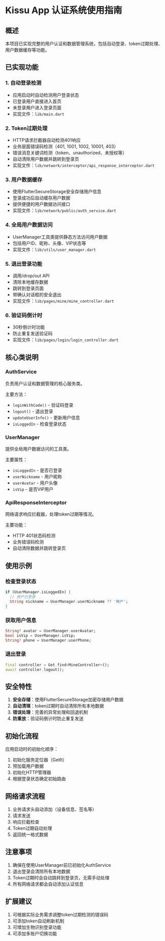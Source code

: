 # Kissu App 认证系统使用指南

## 概述
本项目已实现完整的用户认证和数据管理系统，包括自动登录、token过期处理、用户数据缓存等功能。

## 已实现功能

### 1. 自动登录检测
- 应用启动时自动检测用户登录状态
- 已登录用户直接进入首页
- 未登录用户进入登录页面
- 实现文件：`lib/main.dart`

### 2. Token过期处理
- HTTP请求拦截器自动检测401响应
- 业务层面错误码检测（401, 1001, 1002, 10001, 403）
- 错误消息关键词检测（token、unauthorized、未授权等）
- 自动清除用户数据并跳转到登录页
- 实现文件：`lib/network/interceptor/api_response_interceptor.dart`

### 3. 用户数据缓存
- 使用FlutterSecureStorage安全存储用户信息
- 登录成功后自动缓存用户数据
- 提供便捷的用户数据访问接口
- 实现文件：`lib/network/public/auth_service.dart`

### 4. 全局用户数据访问
- UserManager工具类提供静态方法访问用户数据
- 包括用户ID、昵称、头像、VIP状态等
- 实现文件：`lib/utils/user_manager.dart`

### 5. 退出登录功能
- 调用/drop/out API
- 清除本地缓存数据
- 跳转到登录页面
- 带确认对话框的安全退出
- 实现文件：`lib/pages/mine/mine_controller.dart`

### 6. 验证码倒计时
- 30秒倒计时功能
- 防止重复发送验证码
- 实现文件：`lib/pages/login/login_controller.dart`

## 核心类说明

### AuthService
负责用户认证和数据管理的核心服务类。

主要方法：
- `loginWithCode()` - 验证码登录
- `logout()` - 退出登录
- `updateUserInfo()` - 更新用户信息
- `isLoggedIn` - 检查登录状态

### UserManager
提供全局用户数据访问的工具类。

主要属性：
- `isLoggedIn` - 是否已登录
- `userNickname` - 用户昵称
- `userAvatar` - 用户头像
- `isVip` - 是否VIP用户

### ApiResponseInterceptor
网络请求响应拦截器，处理token过期等情况。

主要功能：
- HTTP 401状态码检测
- 业务错误码检测
- 自动清除数据并跳转登录页

## 使用示例

### 检查登录状态
```dart
if (UserManager.isLoggedIn) {
  // 用户已登录
  String nickname = UserManager.userNickname ?? '用户';
}
```

### 获取用户信息
```dart
String? avatar = UserManager.userAvatar;
bool isVip = UserManager.isVip;
String? phone = UserManager.userPhone;
```

### 退出登录
```dart
final controller = Get.find<MineController>();
await controller.logout();
```

## 安全特性

1. **安全存储**：使用FlutterSecureStorage加密存储用户数据
2. **自动清理**：token过期时自动清除所有本地数据
3. **错误处理**：完善的异常处理和回退机制
4. **防重放**：验证码倒计时防止重复发送

## 初始化流程

应用启动时的初始化顺序：
1. 初始化服务定位器（GetIt）
2. 预加载用户数据
3. 初始化HTTP管理器
4. 根据登录状态确定初始路由

## 网络请求流程

1. 业务请求头自动添加（设备信息、签名等）
2. 请求发送
3. 响应拦截检查
4. Token过期自动处理
5. 返回统一格式数据

## 注意事项

1. 确保在使用UserManager前已初始化AuthService
2. 退出登录会清除所有本地数据
3. Token过期时会自动跳转到登录页，无需手动处理
4. 所有网络请求都会自动添加认证信息

## 扩展建议

1. 可根据实际业务需求调整token过期检测的错误码
2. 可添加token自动刷新机制
3. 可增加生物识别登录功能
4. 可添加多账户切换功能
